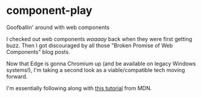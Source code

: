 # component-play

Goofballin' around with web components

I checked out web components _waaaay_ back when they were first getting buzz. Then I got discouraged by all those "Broken Promise of Web Components" blog posts.

Now that Edge is gonna Chromium up (and be available on legacy Windows systems!), I'm taking a second look as a viable/compatible tech moving forward.

I'm essentially following along with [this tutorial](https://developer.mozilla.org/en-US/docs/Web/Web_Components#Tutorials) from MDN.
